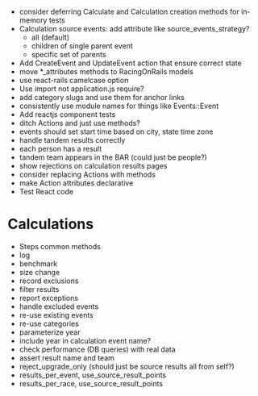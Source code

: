  * consider deferring Calculate and Calculation creation methods for in-memory tests
 * Calculation source events: add attribute like source_events_strategy?
   * all (default)
   * children of single parent event
   * specific set of parents
 * Add CreateEvent and UpdateEvent action that ensure correct state
 * move *_attributes methods to RacingOnRails models
 * use react-rails camelcase option
 * Use import not application.js require?
 * add category slugs and use them for anchor links
 * consistently use module names for things like Events::Event
 * Add reactjs component tests
 * ditch Actions and just use methods?
 * events should set start time based on city, state time zone
 * handle tandem results correctly
  * each person has a result
  * tandem team appears in the BAR (could just be people?)
 * show rejections on calculation results pages
 * consider replacing Actions with methods
 * make Action attributes declarative
 * Test React code

 Calculations
 ============
 * Steps common methods
  * log
  * benchmark
  * size change
  * record exclusions
 * filter results
 * report exceptions
 * handle excluded events
 * re-use existing events
 * re-use categories
 * parameterize year
 * include year in calculation event name?
 * check performance (DB queries) with real data
 * assert result name and team
 * reject_upgrade_only (should just be source results all from self?)
 * results_per_event, use_source_result_points
 * results_per_race, use_source_result_points
